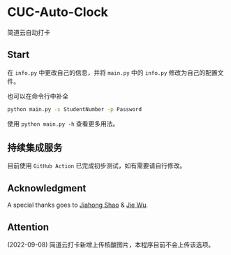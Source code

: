 # CUC-Auto-Clock
简道云自动打卡


## Start

在 `info.py` 中更改自己的信息，并将 `main.py` 中的 `info.py` 修改为自己的配置文件。

也可以在命令行中补全

```bash
python main.py -s StudentNumber -p Password
```

使用 `python main.py -h` 查看更多用法。

## 持续集成服务

目前使用 `GitHub Action` 已完成初步测试，如有需要请自行修改。

## Acknowledgment

A special thanks goes to [Jiahong Shao](https://github.com/1746104160) & [Jie Wu](https://github.com/CreeseWu).

## Attention

(2022-09-08) 简道云打卡新增上传核酸图片，本程序目前不会上传该选项。